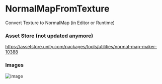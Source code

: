 # NormalMapFromTexture
Convert Texture to NormalMap (in Editor or Runtime)

### Asset Store (not updated anymore)
https://assetstore.unity.com/packages/tools/utilities/normal-map-maker-10388

### Images
![image](https://user-images.githubusercontent.com/5438317/79473811-5019ff80-800e-11ea-9b5c-e955ac923775.png)
